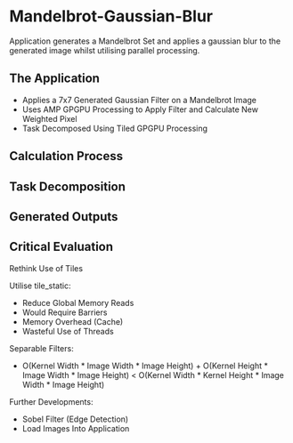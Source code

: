 # Mandelbrot-Gaussian-Blur
Application generates a Mandelbrot Set and applies a gaussian blur to the generated image whilst utilising parallel processing.

## The Application
* Applies a 7x7 Generated Gaussian Filter on a Mandelbrot Image
* Uses AMP GPGPU Processing to Apply Filter and Calculate New Weighted Pixel
* Task Decomposed Using Tiled GPGPU Processing
## Calculation Process
## Task Decomposition
## Generated Outputs
## Critical Evaluation
Rethink Use of Tiles

Utilise tile_static:
  * Reduce Global Memory Reads
  * Would Require Barriers
  * Memory Overhead (Cache)
  * Wasteful Use of Threads

Separable Filters:
  * O(Kernel Width * Image Width * Image Height) + O(Kernel Height * Image Width * Image Height) < O(Kernel Width * Kernel Height * Image Width * Image Height)

Further Developments:
  * Sobel Filter (Edge Detection)
  * Load Images Into Application
